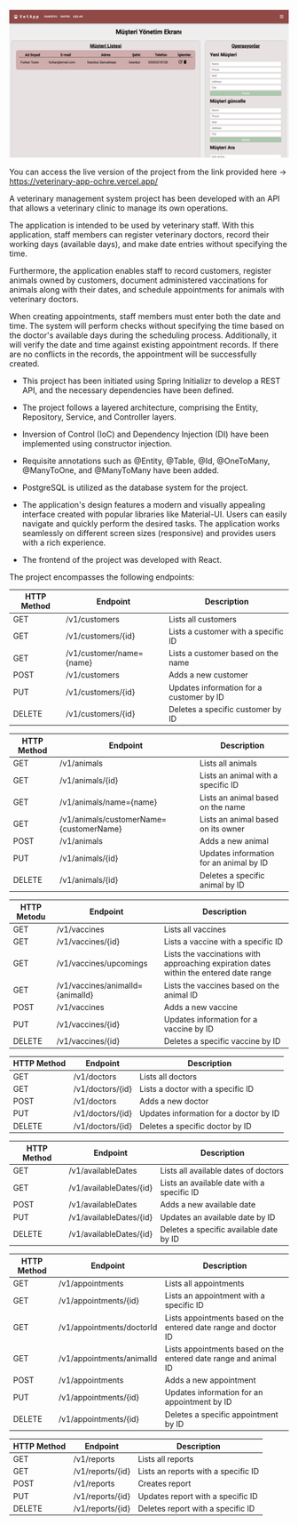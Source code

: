 ![layout](./src/assets/layout.png)


You can access the live version of the project from the link provided here -> https://veterinary-app-ochre.vercel.app/

A veterinary management system project has been developed with an API that allows a veterinary clinic to manage its own operations.

The application is intended to be used by veterinary staff. With this application, staff members can register veterinary doctors, record their working days (available days), and make date entries without specifying the time.

Furthermore, the application enables staff to record customers, register animals owned by customers, document administered vaccinations for animals along with their dates, and schedule appointments for animals with veterinary doctors.

When creating appointments, staff members must enter both the date and time. The system will perform checks without specifying the time based on the doctor's available days during the scheduling process. Additionally, it will verify the date and time against existing appointment records. If there are no conflicts in the records, the appointment will be successfully created.

- This project has been initiated using Spring Initializr to develop a REST API, and the necessary dependencies have been defined.

- The project follows a layered architecture, comprising the Entity, Repository, Service, and Controller layers.

- Inversion of Control (IoC) and Dependency Injection (DI) have been implemented using constructor injection.

- Requisite annotations such as @Entity, @Table, @Id, @OneToMany, @ManyToOne, and @ManyToMany have been added.

- PostgreSQL is utilized as the database system for the project.

- The application's design features a modern and visually appealing interface created with popular libraries like Material-UI. Users can easily navigate and quickly perform the desired tasks. The application works seamlessly on different screen sizes (responsive) and provides users with a rich experience.

- The frontend of the project was developed with React.

The project encompasses the following endpoints:


| HTTP Method | Endpoint                 | Description                              |
|-------------|--------------------------|------------------------------------------|
| GET         | /v1/customers            | Lists all customers                      |  
| GET         | /v1/customers/{id}       | Lists a customer with a specific ID      |
| GET         | /v1/customer/name={name} | Lists a customer based on the name       |
| POST        | /v1/customers            | Adds a new customer                      |
| PUT         | /v1/customers/{id}       | Updates information for a customer by ID |
| DELETE      | /v1/customers/{id}       | Deletes a specific customer by ID        |

| HTTP Method | Endpoint                                | Description                            |
|-------------|-----------------------------------------|----------------------------------------|
| GET         | /v1/animals                             | Lists all animals                      |  
| GET         | /v1/animals/{id}                        | Lists an animal with a specific ID     |
| GET         | /v1/animals/name={name}                 | Lists an animal based on the name      |
| GET         | /v1/animals/customerName={customerName} | Lists an animal based on its owner     |
| POST        | /v1/animals                             | Adds a new animal                      |
| PUT         | /v1/animals/{id}                        | Updates information for an animal by ID |
| DELETE      | /v1/animals/{id}                        | Deletes a specific animal by ID        |

| HTTP Metodu | Endpoint                         | Description                                                                            |
|-------------|----------------------------------|----------------------------------------------------------------------------------------|
| GET         | /v1/vaccines                     | Lists all vaccines                                                                     |  
| GET         | /v1/vaccines/{id}                | Lists a vaccine with a specific ID                                                     |
| GET         | /v1/vaccines/upcomings           | Lists the vaccinations with approaching expiration dates within the entered date range |
| GET         | /v1/vaccines/animalId={animalId} | Lists the vaccines based on the animal ID                                              |
| POST        | /v1/vaccines                     | Adds a new vaccine                                                                     |
| PUT         | /v1/vaccines/{id}                | Updates information for a vaccine by ID                                                |
| DELETE      | /v1/vaccines/{id}                | Deletes a specific vaccine by ID                                                       |

| HTTP Method | Endpoint         | Description                            |
|-------------|------------------|----------------------------------------|
| GET         | /v1/doctors      | Lists all doctors                      |  
| GET         | /v1/doctors/{id} | Lists a doctor with a specific ID      |
| POST        | /v1/doctors      | Adds a new doctor                      |
| PUT         | /v1/doctors/{id} | Updates information for a doctor by ID |
| DELETE      | /v1/doctors/{id} | Deletes a specific doctor by ID        |

| HTTP Method | Endpoint                | Description                               |
|-------------|-------------------------|-------------------------------------------|
| GET         | /v1/availableDates      | Lists all available dates of doctors      |  
| GET         | /v1/availableDates/{id} | Lists an available date with a specific ID |
| POST        | /v1/availableDates      | Adds a new available date                 |
| PUT         | /v1/availableDates/{id} | Updates an available date by ID           |
| DELETE      | /v1/availableDates/{id} | Deletes a specific available date by ID   |

| HTTP Method | Endpoint                  | Description                                                     |
|-------------|---------------------------|-----------------------------------------------------------------|
| GET         | /v1/appointments          | Lists all appointments                                          |  
| GET         | /v1/appointments/{id}     | Lists an appointment with a specific ID                         |
| GET         | /v1/appointments/doctorId | Lists appointments based on the entered date range and doctor ID |
| GET         | /v1/appointments/animalId | Lists appointments based on the entered date range and animal ID |
| POST        | /v1/appointments          | Adds a new appointment                                          |
| PUT         | /v1/appointments/{id}     | Updates information for an appointment by ID                    |
| DELETE      | /v1/appointments/{id}     | Deletes a specific appointment by ID                            |

| HTTP Method | Endpoint              | Description                         |
|-------------|-----------------------|-------------------------------------|
| GET         | /v1/reports           | Lists all reports                   |  
| GET         | /v1/reports/{id}      | Lists an reports with a specific ID |
| POST        | /v1/reports           | Creates report                      |
| PUT         | /v1/reports/{id}      | Updates report with a specific ID   |
| DELETE      | /v1/reports/{id} | Deletes report with a specific ID   |